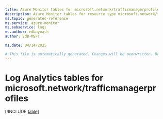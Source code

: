 ```yaml
---
title: Azure Monitor tables for microsoft.network/trafficmanagerprofiles
description: Azure Monitor tables for resource type microsoft.network/trafficmanagerprofiles
ms.topic: generated-reference
ms.service: azure-monitor
ms.subservice: logs
ms.author: edbaynash
author: EdB-MSFT
   
ms.date: 04/14/2025

# This file is automatically generated. Changes will be overwritten. Do not change this file directly.
---
```


# Log Analytics tables for microsoft.network/trafficmanagerprofiles  

[!INCLUDE [table](~/reusable-content/ce-skilling/azure/includes/azure-monitor/reference/tables/microsoft-network_trafficmanagerprofiles-include.md)]

